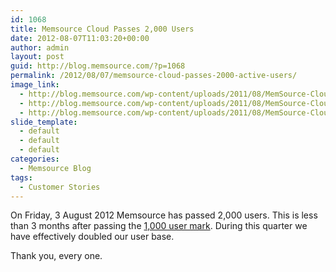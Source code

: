 ```yaml
---
id: 1068
title: Memsource Cloud Passes 2,000 Users
date: 2012-08-07T11:03:20+00:00
author: admin
layout: post
guid: http://blog.memsource.com/?p=1068
permalink: /2012/08/07/memsource-cloud-passes-2000-active-users/
image_link:
  - http://blog.memsource.com/wp-content/uploads/2011/08/MemSource-Cloud.png
  - http://blog.memsource.com/wp-content/uploads/2011/08/MemSource-Cloud.png
  - http://blog.memsource.com/wp-content/uploads/2011/08/MemSource-Cloud.png
slide_template:
  - default
  - default
  - default
categories:
  - Memsource Blog
tags:
  - Customer Stories
---
```

On Friday, 3 August 2012 Memsource has passed 2,000 users. This is less than 3 months after passing the [1,000 user mark](/memsource-cloud-reaches-1000-active-users/). During this quarter we have effectively doubled our user base.<!--more-->

Thank you, every one.